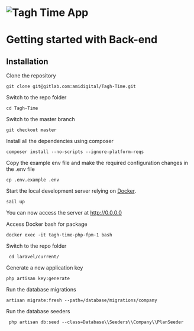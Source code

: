 # ![Tagh Time App](logo.png)


# Getting started with Back-end

## Installation

Clone the repository

    git clone git@gitlab.com:amidigital/Tagh-Time.git

Switch to the repo folder

    cd Tagh-Time


Switch to the master branch

    git checkout master
    
Install all the dependencies using composer

    composer install --no-scripts --ignore-platform-reqs


Copy the example env file and make the required configuration changes in the .env file


    cp .env.example .env


Start the local development server relying on [Docker](#docker).

    sail up
 
You can now access the server at http://0.0.0.0


Access Docker bash for package

    docker exec -it tagh-time-php-fpm-1 bash
    
Switch to the repo folder

     cd laravel/current/


Generate a new application key

    php artisan key:generate


Run the database migrations

    artisan migrate:fresh --path=/database/migrations/company
 
 Run the database seeders
 
     php artisan db:seed --class=Database\\Seeders\\Company\\PlanSeeder

 
